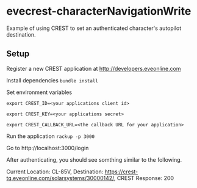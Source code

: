 # evecrest-characterNavigationWrite
Example of using CREST to set an authenticated character's autopilot destination.

## Setup
Register a new CREST application at http://developers.eveonline.com

Install dependencies
`bundle install`

Set environment variables

`export CREST_ID=<your applications client id>`

`export CREST_KEY=<your applications secret>`

`export CREST_CALLBACK_URL=<the callback URL for your application>`

Run the application
`rackup -p 3000`

Go to http://localhost:3000/login

After authenticating, you should see somthing similar to the following.

Current Location: CL-85V, Destination: https://crest-tq.eveonline.com/solarsystems/30000142/, CREST Response: 200
